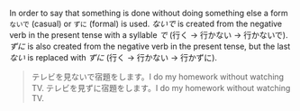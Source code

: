In order to say that something is done without doing something else a form `ないで` (casual) or `ずに` (formal) is used. *ないで* is created from the negative verb in the present tense with a syllable *で* (行く → 行かない → 行かないで). *ずに* is also created from the negative verb in the present tense, but the last *ない* is replaced with *ずに* (行く → 行かない → 行かずに).
>テレビを見ないで宿題をします。I do my homework without watching TV.
>テレビを見ずに宿題をします。I do my homework without watching TV.